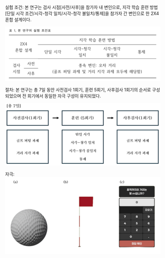 실험 조건: 본 연구는 검사 시점[사전/사후]을 참가자 내 변인으로, 지각 학습 훈련 방법[단일 시각 조건/시각-청각 일치/시각-청각 불일치/통제]을 참가자 간 변인으로 한 2X4 혼합 설계이다.

![설계 이미지](./실험조건.png)

절차: 본 연구는 총 7일 동안 사전검사 1회기, 훈련 5회기, 사후검사 1회기의 순서로 구성되었으며 전 회기에서 동일한 자극 구성이 유지되었다.

![설계 이미지](./절차.png)

자극: 
![설계 이미지](./자극.png)
